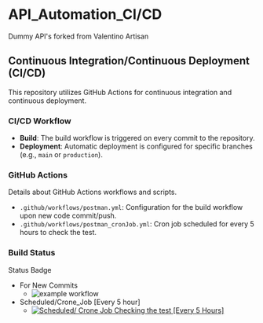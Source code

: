 # API_Automation_CI/CD

Dummy API's forked from Valentino Artisan
## Continuous Integration/Continuous Deployment (CI/CD)

This repository utilizes GitHub Actions for continuous integration and continuous deployment.

### CI/CD Workflow

- **Build**: The build workflow is triggered on every commit to the repository.
- **Deployment**: Automatic deployment is configured for specific branches (e.g., `main` or `production`).

### GitHub Actions

Details about GitHub Actions workflows and scripts.

- `.github/workflows/postman.yml`: Configuration for the build workflow upon new code commit/push.
- `.github/workflows/postman_cronJob.yml`: Cron job scheduled for every 5 hours to check the test.

### Build Status
Status Badge<br>
  - For New Commits <br>
    - ![example workflow](https://github.com/Aravindh-s14/API_Automation_Project/actions/workflows/postman.yml/badge.svg)
  - Scheduled/Crone_Job [Every 5 hour] <br>
    - [![Scheduled/ Crone Job Checking the test [Every 5 Hours]](https://github.com/Aravindh-s14/API_Automation_Project/actions/workflows/postman_cronJob.yml/badge.svg)](https://github.com/Aravindh-s14/API_Automation_Project/actions/workflows/postman_cronJob.yml)
